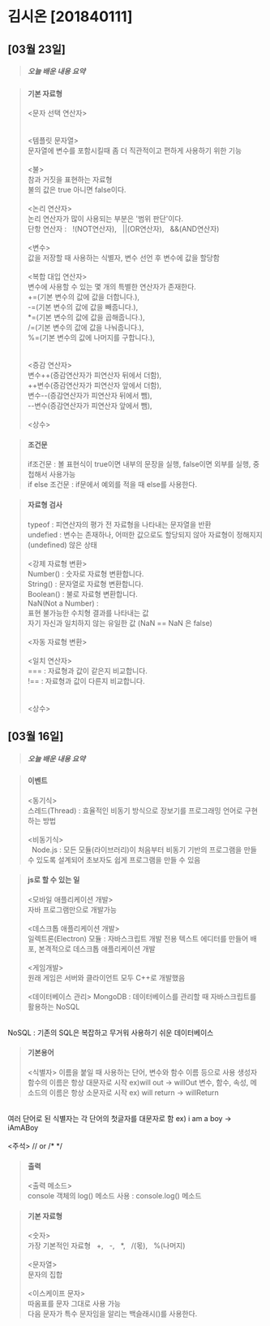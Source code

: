 # 김시온 [201840111]

## [03월 23일]
>##### 오늘 배운 내용 요약

>#### 기본 자료형
><문자 선택 연산자><br>
<br><br>
<템플릿 문자열> <br>
문자열에 변수를 포함시킬때 좀 더 직관적이고 편하게 사용하기 위한 기능
<br><br>
<불><br>
참과 거짓을 표현하는 자료형<br>
불의 값은 true 아니면 false이다.
<br><br>
<논리 연산자><br>
논리 연산자가 많이 사용되는 부분은 '범위 판단'이다.<br>
단항 연산자 :&nbsp;&nbsp; !(NOT연산자),&nbsp;&nbsp; ||(OR연산자),&nbsp;&nbsp; &&(AND연산자)
<br><br>
<변수><br>
값을 저장할 때 사용하는 식별자, 변수 선언 후 변수에 값을 할당함
<br><br>
<복합 대입 연산자><br>
변수에 사용할 수 있는 몇 개의 특별한 연산자가 존재한다.<br>
+=(기본 변수의 값에 값을 더합니다.),<br>
-=(기본 변수의 값에 값을 빼줍니다.),<br>
*=(기본 변수의 값에 값을 곱해줍니다.),<br>
/=(기본 변수의 값에 값을 나눠줍니다.),<br>
%=(기본 변수의 값에 나머지를 구합니다.),<br>
<br><br>
<증감 연산자><br>
변수++(증감연산자가 피연산자 뒤에서 더함),<br>
++변수(증감연산자가 피연산자 앞에서 더함),<br>
변수--(증감연산자가 피연산자 뒤에서 뺌),<br>
--변수(증감연산자가 피연산자 앞에서 뺌),
<br><br>
<상수>


>#### 조건문
>if조건문 : 볼 표현식이 true이면 내부의 문장을 실행, false이면 외부를 실행, 중첩해서 사용가능<br>
if else 조건문 : if문에서 예외를 적을 때 else를 사용한다.<br>



>#### 자료형 검사
>typeof : 피연산자의 평가 전 자료형을 나타내는 문자열을 반환<br>
undefied : 변수는 존재하나, 어떠한 값으로도 할당되지 않아 자료형이 정해지지(undefined) 않은 상태
<br><br>
<강제 자료형 변환><br>
Number() : 숫자로 자료형 변환합니다.<br>
String() : 문자열로 자료형 변환합니다.<br>
Boolean() : 불로 자료형 변환합니다.<br>
NaN(Not a Number) :<br>
표현 불가능한 수치형 결과를 나타내는 값<br>
자기 자신과 일치하지 않는 유일한 값 (NaN == NaN 은 false)
<br><br>
<자동 자료형 변환>
<br><br>
<일치 연산자><br>
=== : 자료형과 값이 같은지 비교합니다.<br>
!== : 자료형과 값이 다른지 비교합니다.<br>
<br><br>
<상수><br>




## [03월 16일]
>##### 오늘 배운 내용 요약

>#### 이벤트
><동기식><br>
스레드(Thread) : 효율적인 비동기 방식으로 장보기를 프로그래밍 언어로 구현하는 방법
<br><br>
<비동기식><br>
&nbsp;&nbsp;Node.js : 모든 모듈(라이브러리)이 처음부터 비동기 기반의 프로그램을 만들 수 있도록 설계되어 초보자도 쉽게 프로그램을 만들 수 있음

>#### js로 할 수 있는 일
><모바일 애플리케이션 개발> <br>
자바 프로그램만으로 개발가능
<br><br>
<데스크톱 애플리케이션 개발><br>
일렉트론(Electron) 모듈 : 자바스크립트 개발 전용 텍스트 에디터를 만들어 배포, 본격적으로 데스크톱 애플리케이션 개발
<br><br>
<게임개발><br>
원래 게임은 서버와 클라이언트 모두 C++로 개발했음
<br><br>
<데이터베이스 관리>
MongoDB : 데이터베이스를 관리할 때 자바스크립트를 활용하는 NoSQL
<br>
NoSQL : 기존의 SQL은 복잡하고 무거워 사용하기 쉬운 데이터베이스

>#### 기본용어
><식별자>
이름을 붙일 때 사용하는 단어, 변수와 함수 이름 등으로 사용
생성자 함수의 이름은 항상 대문자로 시작 ex)will out -> willOut
변수, 함수, 속성, 메소드의 이름은 항상 소문자로 시작 ex) will return -> willReturn
<br>
여러 단어로 된 식별자는 각 단어의 첫글자를 대문자로 함 ex) i am a boy -> iAmABoy
<br><br>
<주석>
// or /*  */

>#### 출력
><출력 메소드><br>
console 객체의 log() 메소드 사용 : console.log() 메소드

>#### 기본 자료형
><숫자> <br>
가장 기본적인 자료형
&nbsp;&nbsp;+,&nbsp;&nbsp; -,&nbsp;&nbsp;  *,&nbsp;&nbsp;  /(몫),&nbsp;&nbsp;  %(나머지)
<br><br>
<문자열><br>
문자의 집합
<br><br>
<이스케이프 문자><br>
따옴표를 문자 그대로 사용 가능<br>
다음 문자가 특수 문자임을 알리는 백슬래시(\)를 사용한다.